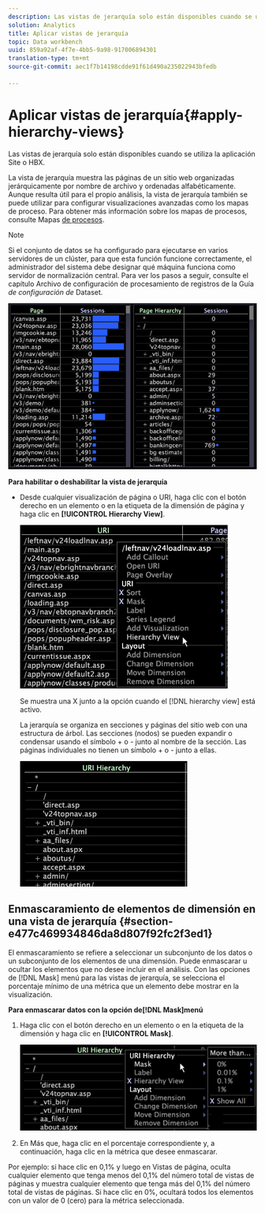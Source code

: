```yaml
---
description: Las vistas de jerarquía solo están disponibles cuando se utiliza la aplicación Site o HBX.
solution: Analytics
title: Aplicar vistas de jerarquía
topic: Data workbench
uuid: 859a92af-4f7e-4bb5-9a98-917006894301
translation-type: tm+mt
source-git-commit: aec1f7b14198cdde91f61d490a235022943bfedb

---
```



# Aplicar vistas de jerarquía{#apply-hierarchy-views}

Las vistas de jerarquía solo están disponibles cuando se utiliza la aplicación Site o HBX.

La vista de jerarquía muestra las páginas de un sitio web organizadas jerárquicamente por nombre de archivo y ordenadas alfabéticamente. Aunque resulta útil para el propio análisis, la vista de jerarquía también se puede utilizar para configurar visualizaciones avanzadas como los mapas de proceso. Para obtener más información sobre los mapas de procesos, consulte Mapas [de procesos](../../../../home/c-get-started/c-analysis-vis/c-proc-maps/c-proc-maps.md#concept-880aee224404429785b733a4e80d275e).

>[!NOTE]
>
>Si el conjunto de datos se ha configurado para ejecutarse en varios servidores de un clúster, para que esta función funcione correctamente, el administrador del sistema debe designar qué máquina funciona como servidor de normalización central. Para ver los pasos a seguir, consulte el capítulo Archivo de configuración de procesamiento de registros de la Guía *de configuración de* Dataset.

![](assets/vis_Table_CompareHierarchy.png)

**Para habilitar o deshabilitar la vista de jerarquía**

* Desde cualquier visualización de página o URI, haga clic con el botón derecho en un elemento o en la etiqueta de la dimensión de página y haga clic en **[!UICONTROL Hierarchy View]**.

   ![](assets/mnu_Table_HierarchyView.png)

   Se muestra una X junto a la opción cuando el [!DNL hierarchy view] está activo.

   La jerarquía se organiza en secciones y páginas del sitio web con una estructura de árbol. Las secciones (nodos) se pueden expandir o condensar usando el símbolo + o - junto al nombre de la sección. Las páginas individuales no tienen un símbolo + o - junto a ellas.

   ![](assets/vis_Table_HierarchyView_Expanded.png)

## Enmascaramiento de elementos de dimensión en una vista de jerarquía {#section-e477c469934846da8d807f92fc2f3ed1}

El enmascaramiento se refiere a seleccionar un subconjunto de los datos o un subconjunto de los elementos de una dimensión. Puede enmascarar u ocultar los elementos que no desee incluir en el análisis. Con las opciones de [!DNL Mask] menú para las vistas de jerarquía, se selecciona el porcentaje mínimo de una métrica que un elemento debe mostrar en la visualización.

**Para enmascarar datos con la opción de[!DNL Mask]menú**

1. Haga clic con el botón derecho en un elemento o en la etiqueta de la dimensión y haga clic en **[!UICONTROL Mask]**.

   ![](assets/mnu_Table_HierarchyView_Masking.png)

1. En Más que, haga clic en el porcentaje correspondiente y, a continuación, haga clic en la métrica que desee enmascarar.

Por ejemplo: si hace clic en 0,1% y luego en Vistas de página, oculta cualquier elemento que tenga menos del 0,1% del número total de vistas de páginas y muestra cualquier elemento que tenga más del 0,1% del número total de vistas de páginas. Si hace clic en 0%, ocultará todos los elementos con un valor de 0 (cero) para la métrica seleccionada.
